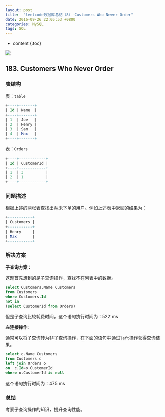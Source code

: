 ```yaml
---
layout: post
title:  "leetcode数据库总结（8）-Customers Who Never Order"
date: 2016-09-26 22:05:53 +0800
categories: MySQL
tags: SQL
---
```

* content
{:toc}

![](http://i.imgur.com/I2Mk7KV.jpg)












## 183. Customers Who Never Order ##

### 表结构 ###

表：`table`

```sql
+----+-------+
| Id | Name  |
+----+-------+
| 1  | Joe   |
| 2  | Henry |
| 3  | Sam   |
| 4  | Max   |
+----+-------+
```

表：`Orders`

```sql
+----+------------+
| Id | CustomerId |
+----+------------+
| 1  | 3          |
| 2  | 1          |
+----+------------+
```

### 问题描述 ###

根据上述的两张表查找出从未下单的用户。例如上述表中返回的结果为：

```sql
+-----------+
| Customers |
+-----------+
| Henry     |
| Max       |
+-----------+
```

### 解决方案 ###

**子查询方案：**

这题首先想到的是子查询操作，查找不在列表中的数据。

```sql
select Customers.Name Customers 
from Customers  
where Customers.Id 
not in
(select CustomerId from Orders)
```

但是子查询比较耗费时间，这个语句执行时间为：522 ms

**左连接操作:**

通常可以将子查询转为非子查询操作，在下面的语句中通过`left`操作获得查询结果。

```sql
select c.Name Customers 
from Customers c
left join Orders o
on  c.Id=o.CustomerId  
where o.CustomerId is null

```

这个语句执行时间为：475 ms

### 总结 ###

考察子查询操作的知识，提升查询性能。


